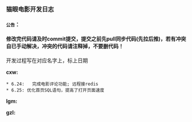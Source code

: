 ﻿### 猫眼电影开发日志

#### `公告`：

#### 	修改完代码请及时commit提交，提交之前先pull同步代码(先拉后推)，若有冲突自已手动解决，冲突的代码请注释掉，不要删代码！

开发过程写在对应名字上，标上日期

**cxw:**

	* 6.24:   完成电影评论功能; 远程接redis
	* 6.25: 优化首页SQL语句，提高了打开页面速度

**lgm:**

**gzl:**











